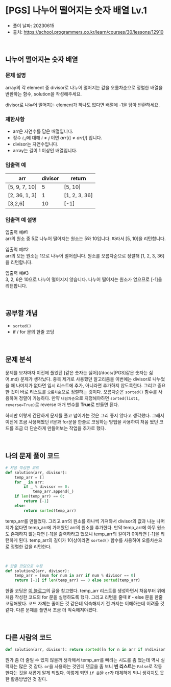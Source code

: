 # [PGS] 나누어 떨어지는 숫자 배열 Lv.1

- 풀이 날짜: 20230615
- 출처: <https://school.programmers.co.kr/learn/courses/30/lessons/12910>

<br />

## 나누어 떨어지는 숫자 배열

### 문제 설명

array의 각 element 중 divisor로 나누어 떨어지는 값을 오름차순으로 정렬한 배열을 반환하는 함수, solution을 작성해주세요.

divisor로 나누어 떨어지는 element가 하나도 없다면 배열에 -1을 담아 반환하세요.

### 제한사항

- arr은 자연수를 담은 배열입니다.
- 정수 $i, j$에 대해 $i \neq j$ 이면 $arr[i] \neq arr[j]$ 입니다.
- divisor는 자연수입니다.
- array는 길이 1 이상인 배열입니다.

### 입출력 예

| arr           | divisor | return        |
| ------------- | ------- | ------------- |
| [5, 9, 7, 10] | 5       | [5, 10]       |
| [2, 36, 1, 3] | 1       | [1, 2, 3, 36] |
| [3,2,6]       | 10      | [-1]          |

### 입출력 예 설명

입출력 예#1  
arr의 원소 중 5로 나누어 떨어지는 원소는 5와 10입니다. 따라서 [5, 10]을 리턴합니다.

입출력 예#2  
arr의 모든 원소는 1으로 나누어 떨어집니다. 원소를 오름차순으로 정렬해 [1, 2, 3, 36]을 리턴합니다.

입출력 예#3  
3, 2, 6은 10으로 나누어 떨어지지 않습니다. 나누어 떨어지는 원소가 없으므로 [-1]을 리턴합니다.

<br />

## 공부할 개념

- `sorted()`
- if / for 문의 한줄 코딩

<br />

## 문제 분석

문제를 보자마자 이전에 풀었던 [같은 숫자는 싫어](/docs/[PGS]같은 숫자는 싫어.md) 문제가 생각났다. 중복 제거로 사용했던 알고리즘을 이번에는 divisor로 나누었을 때 나머지가 없다면 임시 리스트에 추가, 아니라면 추가하지 않도록한다. 그리고 중요한 것이 바로 리스트를 `오름차순`으로 정렬하는 것이다. 오름차순은 `sorted()` 함수를 사용하여 정렬이 가능하다. 만약 `내림차순`으로 지정해야하면 `sorted(list1, reverse=True)`로 reverse 매개 변수를 **True**로 만들면 된다.

하지만 이렇게 간단하게 문제를 풀고 넘어가는 것은 그리 좋지 않다고 생각했다. 그래서 이전에 조금 사용해봤던 if문과 for문을 한줄로 코딩하는 방법을 사용하여 처음 짰던 코드를 조금 더 단순하게 만들어보는 작업을 추가로 했다.

<br />

## 나의 문제 풀이 코드

```python
# 처음 작성한 코드
def solution(arr, divisor):
    temp_arr = []
    for _ in arr:
        if _ % divisor == 0:
            temp_arr.append(_)
    if len(temp_arr) == 0:
        return [-1]
    else:
        return sorted(temp_arr)
```

temp_arr를 만들었다. 그리고 arr의 원소를 하나씩 가져와서 divisor의 값과 나눈 나머지가 없다면 temp_arr에 가져왔던 arr의 원소를 추가한다. 만약 temp_arr에 아무 원소도 존재하지 않는다면 [-1]을 출력하라고 했으니 temp_arr의 길이가 0이라면 [-1]을 리턴하게 된다. temp_arr의 길이가 1이상이라면 `sorted()` 함수를 사용하여 오름차순으로 정렬한 값을 리턴한다.

<br />

```python
# 한줄 코딩으로 수정
def solution2(arr, divisor):
    temp_arr = [num for num in arr if num % divisor == 0]
    return [-1] if len(temp_arr) == 0 else sorted(temp_arr)
```

한줄 코딩은 [이 블로그](https://stcodelab.com/entry/Python-%ED%8C%8C%EC%9D%B4%EC%8D%AC-for%EB%AC%B8-if%EB%AC%B8-%ED%95%9C-%EC%A4%84%EB%A1%9C-%EC%93%B0%EA%B8%B0)의 글을 참고했다. temp_arr 리스트를 생성하면서 처음부터 위에 처음 작성한 코드의 for 문을 실행하도록 했다. 그리고 리턴을 줄때 if - else 문을 한줄 코딩해봤다. 코드 자체는 줄어든 것 같은데 익숙해지기 전 까지는 이해하는데 어려울 것 같다. 다른 문제를 풀면서 조금 더 익숙해져야겠다.

<br />

## 다른 사람의 코드

```python
def solution(arr, divisor): return sorted([n for n in arr if n%divisor == 0]) or [-1]
```

뭔가 좀 더 줄일 수 있지 않을까 생각해서 temp_arr를 빼려는 시도를 좀 했는데 역시 실력자는 많은 것 같다. `or`을 사용하는 것인데 댓글을 좀 보니 **빈 리스트**는 `False`로 작동한다는 것을 새롭게 알게 되었다. 이렇게 되면 `if 문`을 `or`가 대체하게 되니 생각치도 못한 활용방법인 것 같다.
